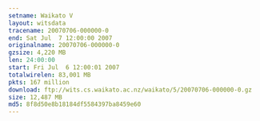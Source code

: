 ```yaml
---
setname: Waikato V
layout: witsdata
tracename: 20070706-000000-0
end: Sat Jul  7 12:00:00 2007
originalname: 20070706-000000-0
gzsize: 4,220 MB
len: 24:00:00
start: Fri Jul  6 12:00:01 2007
totalwirelen: 83,001 MB
pkts: 167 million
download: ftp://wits.cs.waikato.ac.nz/waikato/5/20070706-000000-0.gz
size: 12,487 MB
md5: 8f8d50e8b18184df5584397ba8459e60
---
```

